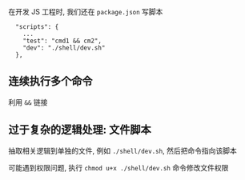 在开发 JS 工程时, 我们还在 `package.json` 写脚本

```
  "scripts": {
    ...
    "test": "cmd1 && cm2",
    "dev": "./shell/dev.sh"
  },
```

## 连续执行多个命令

 利用 `&&` 链接 

## 过于复杂的逻辑处理: 文件脚本

抽取相关逻辑到单独的文件, 例如 `./shell/dev.sh`, 然后把命令指向该脚本

可能遇到权限问题, 执行 `chmod u+x ./shell/dev.sh` 命令修改文件权限


